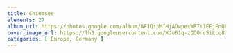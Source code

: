```yaml
---
title: Chiemsee
elements: 27
album_url: https://photos.google.com/album/AF1QipMIHjAOwpexWRTs1EEjEnQE7RLBJlWh25q27YTW
cover_image_url: https://lh3.googleusercontent.com/XJu61q-zODOnc5iLcq83R1NdPM76mLxSGUwwcOCY3Qvtwqkme7UvxMPfFviDHzJBRFIAhseXq6UZz09lf4RtkIGwSekbpNHq8Ng-Ofl-p8SORkiCj0SblYSK6FaUQurNwcbvFr_Wzyr68d5IcSchxxjqCN0fGvjpAdW1-oLI2rBeYqFuZBi3fZrHINACKkH0J8CeLh-JWYxSetsgmjTcA5bUSKAuy4mHevj3vh3USWDfoP8CzPQ0jgh6IVfaDXj3EZC11Nh4J-jV-ODcdqw5wcGFwnuz8p-DTIH_g_al5k-R-8OlNe9zegbThvsRkrKo9qRMaq0NqfSpjITc4B_xtFm-bCmBGmRGPEShgtTZ7GzQemPjTcKKns1pOTVLhtA3DkvyPqZ5sjIhaJZsOVFiFB_6wR-Bp8-Y3ADthz56j-BtJjHHMUbkEfh16Rn-PRgLe4hYXZ0fa8ExWyO1AW3yzzmLOcx1wskSIrYcE13CPxlkA8FbNGDhCdtrwIG6d7US84GcI1hYmyVyDwT9rBABpFr7c9KKSmoOM0YSZPt5Bpt-N_-tzFKaqbo4_MOJg7bCnqu8TQijBSIPXL61kJiwsk2RwUr6GrRnPSsY0kN_wTA_1-phaqDByQ84RjbbsziiWXJateDGPHDtIbvQsMFyIPgRJA=s195-p-k-no
categories: [ Europe, Germany ]
---
```

